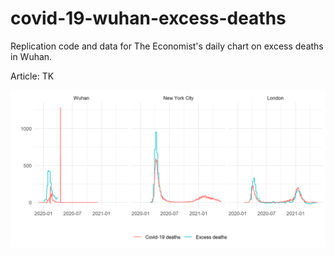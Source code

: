 # covid-19-wuhan-excess-deaths
Replication code and data for The Economist's daily chart on excess deaths in Wuhan.

Article: TK
  
![Chart of deaths by city (excess and covid-19)](excess_and_covid_deaths_by_city.png)  

